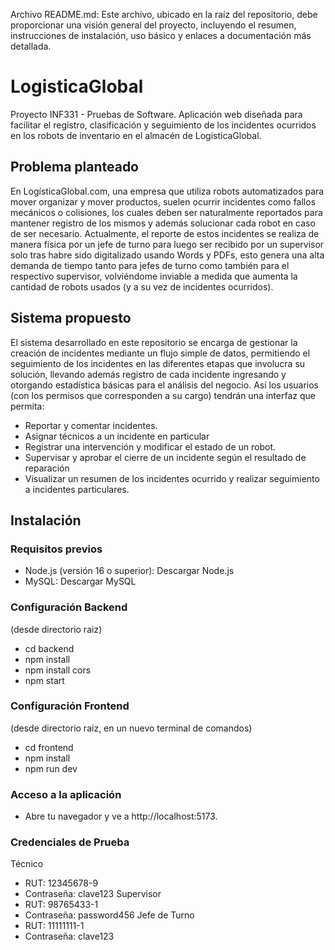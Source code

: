 Archivo README.md: Este archivo, ubicado en la raíz del repositorio, debe proporcionar una visión general del proyecto, incluyendo el resumen, instrucciones de instalación, uso básico y enlaces a documentación más detallada.​
# LogisticaGlobal
Proyecto INF331 - Pruebas de Software. Aplicación web diseñada para facilitar el registro, clasificación y seguimiento de los incidentes ocurridos en los robots de inventario en el almacén de LogisticaGlobal. 

## Problema planteado
En LogísticaGlobal.com, una empresa que utiliza robots automatizados para mover organizar y mover productos, suelen ocurrir incidentes como fallos mecánicos o colisiones, los cuales deben ser naturalmente reportados para mantener registro de los mismos y además solucionar cada robot en caso de ser necesario. Actualmente, el reporte de estos incidentes se realiza de manera física por un jefe de turno para luego ser recibido por un supervisor solo tras habre sido digitalizado usando Words y PDFs, esto genera una alta demanda de tiempo tanto para jefes de turno como también para el respectivo supervisor, volviéndome inviable a medida que aumenta la cantidad de robots usados (y a su vez de incidentes ocurridos).

## Sistema propuesto
El sistema desarrollado en este repositorio se encarga de gestionar la creación de incidentes mediante un flujo simple de datos, permitiendo el seguimiento de los incidentes en las diferentes etapas que involucra su solución, llevando además registro de cada incidente ingresando y otorgando estadística básicas para el análisis del negocio. Así los usuarios (con los permisos que corresponden a su cargo) tendrán una interfaz que permita:
  *  Reportar y comentar incidentes.
  *  Asignar técnicos a un incidente en particular
  *  Registrar una intervención y modificar el estado de un robot.
  *  Supervisar y aprobar el cierre de un incidente según el resultado de reparación
  *  Visualizar un resumen de los incidentes ocurrido y realizar seguimiento a incidentes particulares.

## Instalación
### Requisitos previos
  * Node.js (versión 16 o superior): Descargar Node.js
  * MySQL: Descargar MySQL
### Configuración Backend
(desde directorio raiz)
  * cd backend
  * npm install
  * npm install cors
  * npm start
### Configuración Frontend
(desde directorio raiz, en un nuevo terminal de comandos)
  * cd frontend
  * npm install
  * npm run dev

### Acceso a la aplicación
  * Abre tu navegador y ve a http://localhost:5173.
### Credenciales de Prueba
   Técnico
   - RUT: 12345678-9
   - Contraseña: clave123
   Supervisor
   - RUT: 98765433-1
   - Contraseña: password456
   Jefe de Turno
   - RUT: 11111111-1
   - Contraseña: clave123






